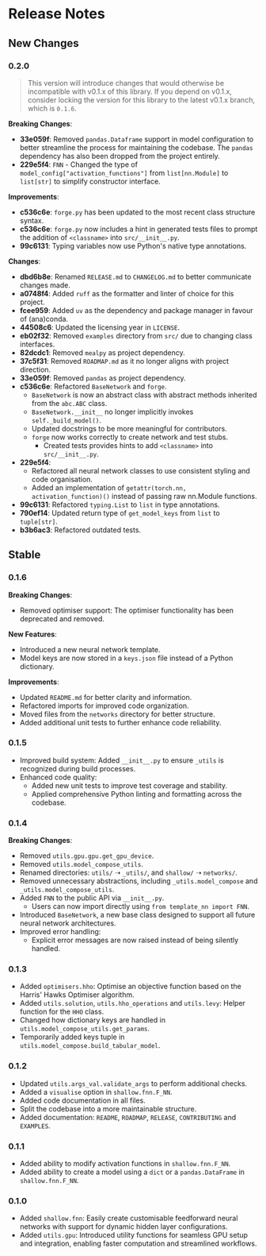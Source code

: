# Release Notes

## New Changes

### 0.2.0

> This version will introduce changes that would otherwise be incompatible with v0.1.x of this library. If you depend on v0.1.x, consider locking the version for this library to the latest v0.1.x branch, which is `0.1.6`.

**Breaking Changes**:

- **33e059f**: Removed `pandas.Dataframe` support in model configuration to better streamline the process for maintaining the codebase. The `pandas` dependency has also been dropped from the project entirely.
- **229e5f4**: `FNN` - Changed the type of `model_config["activation_functions"]` from `list[nn.Module]` to `list[str]` to simplify constructor interface.

**Improvements**:

- **c536c6e**: `forge.py` has been updated to the most recent class structure syntax.
- **c536c6e**: `forge.py` now includes a hint in generated tests files to prompt the addition of `<classname>` into `src/__init__.py`.
- **99c6131**: Typing variables now use Python's native type annotations.

**Changes**:

- **dbd6b8e**: Renamed `RELEASE.md` to `CHANGELOG.md` to better communicate changes made.
- **a0748f4**: Added `ruff` as the formatter and linter of choice for this project.
- **fcee959**: Added `uv` as the dependency and package manager in favour of (ana)conda.
- **44508c6**: Updated the licensing year in `LICENSE`.
- **eb02f32**: Removed `examples` directory from `src/` due to changing class interfaces.
- **82dcdc1**: Removed `mealpy` as project dependency.
- **37c5f31**: Removed `ROADMAP.md` as it no longer aligns with project direction.
- **33e059f**: Removed `pandas` as project dependency.
- **c536c6e**: Refactored `BaseNetwork` and `forge`.
  - `BaseNetwork` is now an abstract class with abstract methods inherited from the `abc.ABC` class.
  - `BaseNetwork.__init__` no longer implicitly invokes `self._build_model()`.
  - Updated docstrings to be more meaningful for contributors.
  - `forge` now works correctly to create network and test stubs.
    - Created tests provides hints to add `<classname>` into `src/__init__.py`.
- **229e5f4**: 
  - Refactored all neural network classes to use consistent styling and code organisation.
  - Added an implementation of `getattr(torch.nn, activation_function)()` instead of passing raw nn.Module functions.
- **99c6131**: Refactored `typing.List` to `list` in type annotations.
- **790ef14**: Updated return type of `get_model_keys` from `list` to `tuple[str]`.
- **b3b6ac3**: Refactored outdated tests.

## Stable

### 0.1.6

**Breaking Changes**:

- Removed optimiser support: The optimiser functionality has been deprecated and removed.

**New Features**:

- Introduced a new neural network template.
- Model keys are now stored in a `keys.json` file instead of a Python dictionary.

**Improvements**:

- Updated `README.md` for better clarity and information.
- Refactored imports for improved code organization.
- Moved files from the `networks` directory for better structure.
- Added additional unit tests to further enhance code reliability.

### 0.1.5

- Improved build system: Added `__init__.py` to ensure `_utils` is recognized during build processes.
- Enhanced code quality:
  - Added new unit tests to improve test coverage and stability.
  - Applied comprehensive Python linting and formatting across the codebase.

### 0.1.4

**Breaking Changes**:

- Removed `utils.gpu.gpu.get_gpu_device`.
- Removed `utils.model_compose_utils`.
- Renamed directories: `utils/` ➝ `_utils/`, and `shallow/` ➝ `networks/`.
- Removed unnecessary abstractions, including `_utils.model_compose` and `_utils.model_compose_utils`.
- Added `FNN` to the public API via `__init__.py`.
  - Users can now import directly using `from template_nn import FNN`.
- Introduced `BaseNetwork`, a new base class designed to support all future neural network architectures.
- Improved error handling:
  - Explicit error messages are now raised instead of being silently handled.

### 0.1.3

- Added `optimisers.hho`: Optimise an objective function based on the Harris' Hawks Optimiser algorithm.
- Added `utils.solution`, `utils.hho_operations` and `utils.levy`: Helper function for the `HHO` class.
- Changed how dictionary keys are handled in `utils.model_compose_utils.get_params`.
- Temporarily added keys tuple in `utils.model_compose.build_tabular_model`.

### 0.1.2

- Updated `utils.args_val.validate_args` to perform additional checks.
- Added a `visualise` option in `shallow.fnn.F_NN`.
- Added code documentation in all files.
- Split the codebase into a more maintainable structure.
- Added documentation: `README`, `ROADMAP`, `RELEASE`, `CONTRIBUTING` and `EXAMPLES`.

### 0.1.1

- Added ability to modify activation functions in `shallow.fnn.F_NN`.
- Added ability to create a model using a `dict` or a `pandas.DataFrame` in `shallow.fnn.F_NN`.

### 0.1.0

- Added `shallow.fnn`: Easily create customisable feedforward neural networks with support for dynamic hidden layer
  configurations.
- Added `utils.gpu`: Introduced utility functions for seamless GPU setup and integration, enabling faster computation
  and streamlined workflows.